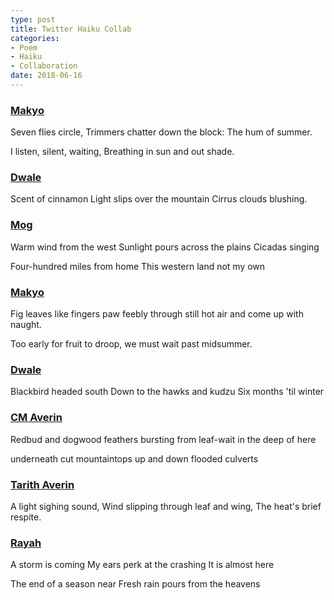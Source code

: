 ```yaml
---
type: post
title: Twitter Haiku Collab
categories:
- Poem
- Haiku
- Collaboration
date: 2018-06-16
---
```


### [Makyo](https://twitter.com/makyo_writes/status/1008078803225042945)

<div class="verse">
Seven flies circle,
Trimmers chatter down the block:
The hum of summer.

I listen, silent, waiting,
Breathing in sun and out shade.
</div>

### [Dwale](https://twitter.com/ThornAppleCider/status/1008368609683369984)

<div class="verse">
Scent of cinnamon
Light slips over the mountain
Cirrus clouds blushing.
</div>

### [Mog](https://twitter.com/Mog_K_Moogle/status/1008434362256371718)

<div class="verse">
Warm wind from the west
Sunlight pours across the plains
Cicadas singing

Four-hundred miles from home
This western land not my own
</div>

### [Makyo](https://twitter.com/makyo_writes/status/1009131881021837312)

<div class="verse">
Fig leaves like fingers
paw feebly through still hot air
and come up with naught.

Too early for fruit to droop,
we must wait past midsummer.
</div>

### [Dwale](https://twitter.com/ThornAppleCider/status/1009137826250625029)

<div class="verse">
Blackbird headed south
Down to the hawks and kudzu
Six months 'til winter
</div>

### [CM Averin](https://twitter.com/averincm/status/1009307822738161664)

<div class="verse">
Redbud and dogwood
feathers bursting from leaf-wait
in the deep of here

underneath cut mountaintops
up and down flooded culverts
</div>

### [Tarith Averin](https://twitter.com/tarithaverin/status/1009877999217307653)

<div class="verse">
A light sighing sound,
Wind slipping through leaf and wing,
The heat's brief respite.
</div>

### [Rayah](https://twitter.com/Rayahbunny/status/1009879693372411907)

<div class="verse">
A storm is coming
My ears perk at the crashing
It is almost here

The end of a season near
Fresh rain pours from the heavens
</div>
